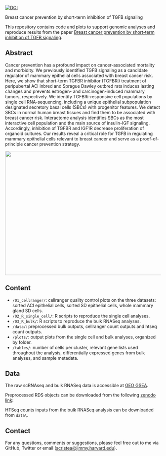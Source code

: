 [![DOI](https://zenodo.org/badge/7293642.svg)](https://zenodo.org/badge/DOI/10.5281/zenodo.7293642.svg)

Breast cancer prevention by short-term inhibition of TGFB signaling

This repository contains code and plots to support genomic analyses and reproduce results from the paper [Breast cancer prevention by short-term inhibition of TGFB signaling](https://).


Abstract
--------
Cancer prevention has a profound impact on cancer-associated mortality and morbidity. We previously identified TGFB signaling as a candidate regulator of mammary epithelial cells associated with breast cancer risk. Here, we show that short-term TGFBR inhibitor (TGFBRi) treatment of peripubertal ACI inbred and Sprague Dawley outbred rats induces lasting changes and prevents estrogen- and carcinogen-induced mammary tumors, respectively. We identify TGFBRi-responsive cell populations by single cell RNA-sequencing, including a unique epithelial subpopulation designated secretory basal cells (SBCs) with progenitor features. We detect SBCs in normal human breast tissues and find them to be associated with breast cancer risk. Interactome analysis identifies SBCs as the most interactive cell population and the main source of insulin-IGF signaling. Accordingly, inhibition of TGFBR and IGF1R decrease proliferation of organoid cultures. Our results reveal a critical role for TGFB in regulating mammary epithelial cells relevant to breast cancer and serve as a proof-of-principle cancer prevention strategy.


<p align="center"> 
<img src="overview_github.png" width="900" height="400"/>
</p>


Content
-------
* `/01_cellranger/`: cellranger quality control plots on the three datasets: sorted ACI epithelial cells, sorted SD epithelial cells, whole mammary gland SD cells. 
* `/02_R_single_cell/`: R scripts to reproduce the single cell analyses.
* `/03_R_bulk/`: R scripts to reproduce the bulk RNASeq analyses.
* `/data/`: preprocessed bulk outputs, cellranger count outputs and htseq count outputs.
* `/plots/`: output plots from the single cell and bulk analyses, organized by folder.
* `/tables/`: number of cells per cluster, relevant gene lists used throughout the analysis, differentially expressed genes from bulk analyses, and sample metadata.


Data
-------
The raw scRNAseq and bulk RNASeq data is accessible at [GEO GSEA]().

Preprocessed RDS objects can be downloaded from the following [zenodo link](https://zenodo.org/record/7293642#.Y4krEi-B19f):

HTSeq counts inputs from the bulk RNASeq analysis can be downloaded from `data\`.


## Contact
For any questions, comments or suggestions, please feel free out to me via GitHub, Twitter or email (scristea@jimmy.harvard.edu).